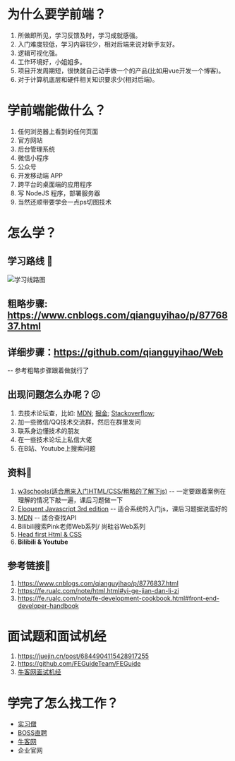 # 为什么要学前端？
1. 所做即所见，学习反馈及时，学习成就感强。
2. 入门难度较低，学习内容较少，相对后端来说对新手友好。
3. 逻辑可视化强。  
4. 工作环境好，小姐姐多。
5. 项目开发周期短，很快就自己动手做一个的产品(比如用vue开发一个博客)。
6. 对于计算机底层和硬件相关知识要求少(相对后端)。

# 学前端能做什么？
1. 任何浏览器上看到的任何页面
2. 官方网站
3. 后台管理系统
4. 微信小程序
5. 公众号
6. 开发移动端 APP
7. 跨平台的桌面端的应用程序
8. 写 NodeJS 程序，部署服务器
9. 当然还顺带要学会一点ps切图技术

# 怎么学？
## 学习路线 🛴
![学习线路图](https://fe.rualc.com/assets/img/frontend-map-fs8.53e264e1.png)

## 粗略步骤: https://www.cnblogs.com/qianguyihao/p/8776837.html
## 详细步骤：https://github.com/qianguyihao/Web
 -- 参考粗略步骤跟着做就行了
## 出现问题怎么办呢？😕
1. 去技术论坛查，比如: [MDN](https://developer.mozilla.org/en-US/); [掘金](http://www.ijiandao.com/nav/dev/com/www.juejin.im); [Stackoverflow](https://stackoverflow.com/);
2. 加一些微信/QQ技术交流群，然后在群里发问
3. 联系身边懂技术的朋友
4. 在一些技术论坛上私信大佬
5. 在B站、Youtube上搜索问题

## 资料📕
1. [w3schools(适合用来入门HTML/CSS/粗略的了解下js)](https://www.w3schools.com/) -- 一定要跟着案例在理解的情况下敲一遍，课后习题做一下
2. [Eloquent Javascript 3rd edition](https://eloquentjavascript.net/) -- 适合系统的入门js，课后习题据说蛮好的
3. [MDN](https://developer.mozilla.org/zh-CN/docs/Web) -- 适合查找API
4. Bilibili搜索Pink老师Web系列/ 尚硅谷Web系列 
5. [Head first Html & CSS](https://www.amazon.com/Head-First-HTML-CSS-Standards-Based/dp/0596159900)
6. <strong>Bilibili & Youtube</strong> 


## 参考链接🔗
1. https://www.cnblogs.com/qianguyihao/p/8776837.html
2. https://fe.rualc.com/note/html.html#yi-ge-jian-dan-li-zi
3. https://fe.rualc.com/note/fe-development-cookbook.html#front-end-developer-handbook


# 面试题和面试机经
1. https://juejin.cn/post/6844904115428917255
2. https://github.com/FEGuideTeam/FEGuide
3. [牛客网面试机经](https://www.nowcoder.com/)

# 学完了怎么找工作？
- [实习僧](https://www.shixiseng.com/)
- [BOSS直聘](https://www.zhipin.com/)
- [牛客网](https://www.nowcoder.com/)
- 企业官网

